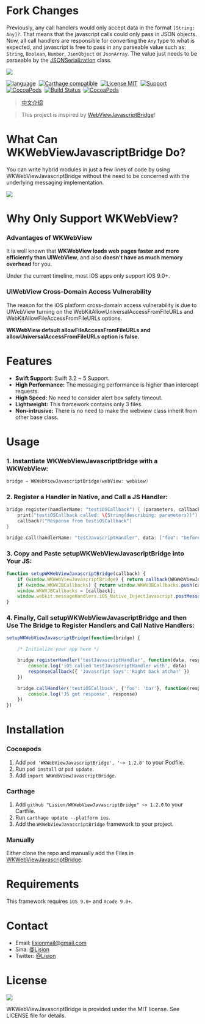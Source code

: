 # Fork Changes
Previously, any call handlers would only accept data in the format `[String: Any]?`. That means that the javascript calls could only pass in JSON objects. Now, all call handlers are responsible for converting the `Any` type to what is expected, and javascript is free to pass in any parseable value such as: `String`, `Boolean`, `Number`, `JsonObject` or `JsonArray`. The value just needs to be parseable by the [JSONSerialization](https://developer.apple.com/documentation/foundation/jsonserialization) class.

![](Rources/WKWebViewJavascriptBridge.jpg)

[![language](https://img.shields.io/badge/Language-Swift-FFA08F.svg)](https://github.com/apple/swift)&nbsp;
[![Carthage compatible](https://img.shields.io/badge/Carthage-compatible-FE95AE.svg?style=flat)](https://github.com/Carthage/Carthage)&nbsp;
[![License MIT](https://img.shields.io/badge/license-MIT-FC89CD.svg?style=flat)](https://raw.githubusercontent.com/Lision/WKWebViewJavascriptBridge/master/LICENSE)&nbsp;
[![Support](https://img.shields.io/badge/support-iOS%209%2B%20-FB7DEC.svg?style=flat)](https://www.apple.com/nl/ios/)&nbsp;
[![CocoaPods](https://img.shields.io/cocoapods/p/WKWebViewJavascriptBridge.svg?style=flat)](http://cocoadocs.org/docsets/WKWebViewJavascriptBridge)&nbsp;
[![Build Status](https://api.travis-ci.org/Lision/WKWebViewJavascriptBridge.svg?branch=master)](https://travis-ci.org/Lision/WKWebViewJavascriptBridge)&nbsp;
[![CocoaPods](https://img.shields.io/cocoapods/v/WKWebViewJavascriptBridge.svg?style=flat)](http://cocoapods.org/pods/WKWebViewJavascriptBridge)

> [中文介绍](https://github.com/Lision/WKWebViewJavascriptBridge/blob/master/README_ZH-CN.md)

> This project is inspired by [WebViewJavascriptBridge](https://github.com/marcuswestin/WebViewJavascriptBridge)!

# What Can WKWebViewJavascriptBridge Do?

You can write hybrid modules in just a few lines of code by using WKWebViewJavascriptBridge without the need to be concerned with the underlying messaging implementation.

![](Rources/WKWebViewJavascriptBridgeDemo.gif)

# Why Only Support WKWebView?

### Advantages of WKWebView

It is well known that **WKWebView loads web pages faster and more efficiently than UIWebView**, and also **doesn't have as much memory overhead** for you.

Under the current timeline, most iOS apps only support iOS 9.0+.

### UIWebView Cross-Domain Access Vulnerability

The reason for the iOS platform cross-domain access vulnerability is due to UIWebView turning on the WebKitAllowUniversalAccessFromFileURLs and WebKitAllowFileAccessFromFileURLs options.

**WKWebView default allowFileAccessFromFileURLs and allowUniversalAccessFromFileURLs option is false.**

# Features

- **Swift Support:** Swift 3.2 ~ 5 Support.
- **High Performance:** The messaging performance is higher than intercept requests.
- **High Speed:** No need to consider alert box safety timeout.
- **Lightweight:** This framework contains only 3 files.
- **Non-intrusive:** There is no need to make the webview class inherit from other base class.

# Usage

### 1. Instantiate WKWebViewJavascriptBridge with a WKWebView: 

``` swift
bridge = WKWebViewJavascriptBridge(webView: webView)
```

### 2. Register a Handler in Native, and Call a JS Handler: 

``` swift
bridge.register(handlerName: "testiOSCallback") { (parameters, callback) in
    print("testiOSCallback called: \(String(describing: parameters))")
    callback?("Response from testiOSCallback")
}

bridge.call(handlerName: "testJavascriptHandler", data: ["foo": "before ready"], callback: nil)
```

### 3. Copy and Paste setupWKWebViewJavascriptBridge into Your JS: 

``` js
function setupWKWebViewJavascriptBridge(callback) {
    if (window.WKWebViewJavascriptBridge) { return callback(WKWebViewJavascriptBridge); }
    if (window.WKWVJBCallbacks) { return window.WKWVJBCallbacks.push(callback); }
    window.WKWVJBCallbacks = [callback];
    window.webkit.messageHandlers.iOS_Native_InjectJavascript.postMessage(null)
}
```

### 4. Finally, Call setupWKWebViewJavascriptBridge and then Use The Bridge to Register Handlers and Call Native Handlers:

``` js
setupWKWebViewJavascriptBridge(function(bridge) {

	/* Initialize your app here */

	bridge.registerHandler('testJavascriptHandler', function(data, responseCallback) {
		console.log('iOS called testJavascriptHandler with', data)
		responseCallback({ 'Javascript Says':'Right back atcha!' })
	})

	bridge.callHandler('testiOSCallback', {'foo': 'bar'}, function(response) {
		console.log('JS got response', response)
	})
})
```

# Installation

### Cocoapods

1. Add `pod 'WKWebViewJavascriptBridge', '~> 1.2.0'` to your Podfile.
2. Run `pod install` or `pod update`.
3. Add `import WKWebViewJavascriptBridge`.

### Carthage

1. Add `github "Lision/WKWebViewJavascriptBridge" ~> 1.2.0` to your Cartfile.
2. Run `carthage update --platform ios`.
3. Add the `WKWebViewJavascriptBridge` framework to your project.

### Manually

Either clone the repo and manually add the Files in [WKWebViewJavascriptBridge](https://github.com/Lision/WKWebViewJavascriptBridge/tree/master/WKWebViewJavascriptBridge).

# Requirements

This framework requires `iOS 9.0+` and `Xcode 9.0+`.

# Contact

- Email: lisionmail@gmail.com
- Sina: [@Lision](https://weibo.com/5071795354/profile)
- Twitter: [@Lision](https://twitter.com/LisionChat)

# License

[![](https://camo.githubusercontent.com/5e085da09b057cc65da38f334ab63f0c2705f46a/68747470733a2f2f75706c6f61642e77696b696d656469612e6f72672f77696b6970656469612f636f6d6d6f6e732f7468756d622f662f66382f4c6963656e73655f69636f6e2d6d69742d38387833312d322e7376672f31323870782d4c6963656e73655f69636f6e2d6d69742d38387833312d322e7376672e706e67)](https://raw.githubusercontent.com/Lision/WKWebViewJavascriptBridge/master/LICENSE)

WKWebViewJavascriptBridge is provided under the MIT license. See LICENSE file for details.
